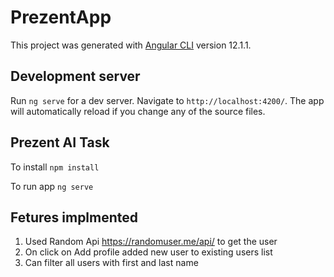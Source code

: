 # PrezentApp

This project was generated with [Angular CLI](https://github.com/angular/angular-cli) version 12.1.1.

## Development server

Run `ng serve` for a dev server. Navigate to `http://localhost:4200/`. The app will automatically reload if you change any of the source files.

## Prezent AI Task

To install   `npm install`

To run app  `ng serve` 




## Fetures implmented

1) Used Random Api https://randomuser.me/api/ to get the user
2) On click on Add profile added new user to existing users list
3) Can filter all users with first and last name


